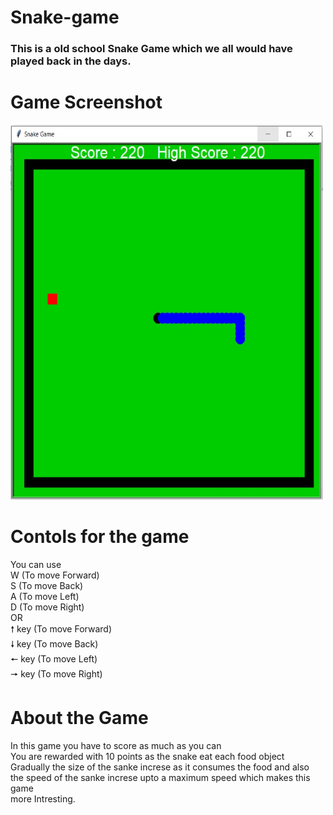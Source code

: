 # Snake-game
### This is a old school Snake Game which we all would have played back in the days.

# Game Screenshot
<img src ="Snake-game-ss.jpg" height="600" width="500">

# Contols for the game
You can use <br />
W (To move Forward) <br />
S (To move Back) <br />
A (To move Left) <br />
D (To move Right) <br />
OR <br />
🠕 key (To move Forward) <br />
🠗 key (To move Back) <br />
🠔 key (To move Left) <br />
🠖 key (To move Right) <br />

# About the Game
In this game you have to score as much as you can <br />
You are rewarded with 10 points as the snake eat each food object <br />
Gradually the size of the sanke increse as it consumes the food and also <br />
the speed of the sanke increse upto a maximum speed which makes this game <br />
more Intresting.



